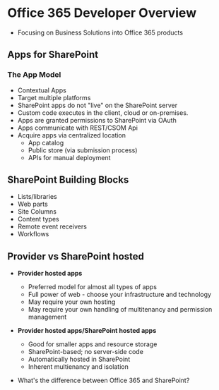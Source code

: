 # Office 365 Developer Overview
- Focusing on Business Solutions into Office 365 products

## Apps for SharePoint

### The App Model
- Contextual Apps
- Target multiple platforms
- SharePoint apps do not "live" on the SharePoint server
- Custom code executes in the client, cloud or on-premises.
- Apps are granted permissions to SharePoint via OAuth
- Apps communicate with REST/CSOM Api
- Acquire apps via centralized location
  - App catalog
  - Public store (via submission process)
  - APIs for manual deployment

## SharePoint Building Blocks
- Lists/libraries
- Web parts
- Site Columns
- Content types
- Remote event receivers
- Workflows

## Provider vs SharePoint hosted
- **Provider hosted apps**
  - Preferred model for almost all types of apps
  - Full power of web - choose your infrastructure and technology
  - May require your own hosting
  - May require your own handling of multitenancy and permission management
- **Provider hosted apps/SharePoint hosted apps**
  - Good for smaller apps and resource storage
  - SharePoint-based; no server-side code
  - Automatically hosted in SharePoint
  - Inherent multienancy and isolation

- What's the difference between Office 365 and SharePoint?

